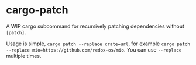 # cargo-patch

A WIP cargo subcommand for recursively patching dependencies without `[patch]`.

Usage is simple, `cargo patch --replace crate=url`, for example
`cargo patch --replace mio=https://github.com/redox-os/mio`.
You can use `--replace` multiple times.
